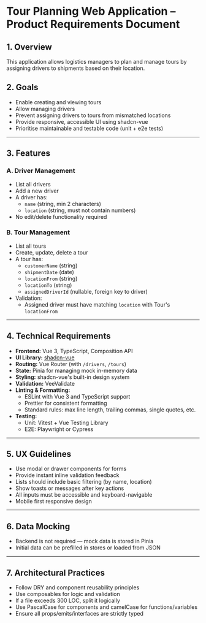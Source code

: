 # Tour Planning Web Application – Product Requirements Document

## 1. Overview

This application allows logistics managers to plan and manage tours by assigning drivers to shipments based on their location.

## 2. Goals

- Enable creating and viewing tours
- Allow managing drivers
- Prevent assigning drivers to tours from mismatched locations
- Provide responsive, accessible UI using shadcn-vue
- Prioritise maintainable and testable code (unit + e2e tests)

---

## 3. Features

### A. Driver Management

- List all drivers
- Add a new driver
- A driver has:
  - `name` (string, min 2 characters)
  - `location` (string, must not contain numbers)
- No edit/delete functionality required

### B. Tour Management

- List all tours
- Create, update, delete a tour
- A tour has:
  - `customerName` (string)
  - `shipmentDate` (date)
  - `locationFrom` (string)
  - `locationTo` (string)
  - `assignedDriverId` (nullable, foreign key to driver)
- Validation:
  - Assigned driver must have matching `location` with Tour's `locationFrom`

---

## 4. Technical Requirements

- **Frontend:** Vue 3, TypeScript, Composition API
- **UI Library:** [shadcn-vue](https://www.shadcn-vue.com/)
- **Routing:** Vue Router (with `/drivers`, `/tours`)
- **State:** Pinia for managing mock in-memory data
- **Styling:** shadcn-vue's built-in design system
- **Validation:** VeeValidate
- **Linting & Formatting:**
  - ESLint with Vue 3 and TypeScript support
  - Prettier for consistent formatting
  - Standard rules: max line length, trailing commas, single quotes, etc.
- **Testing:**
  - Unit: Vitest + Vue Testing Library
  - E2E: Playwright or Cypress

---

## 5. UX Guidelines

- Use modal or drawer components for forms
- Provide instant inline validation feedback
- Lists should include basic filtering (by name, location)
- Show toasts or messages after key actions
- All inputs must be accessible and keyboard-navigable
- Mobile first responsive design

---

## 6. Data Mocking

- Backend is not required — mock data is stored in Pinia
- Initial data can be prefilled in stores or loaded from JSON

---

## 7. Architectural Practices

- Follow DRY and component reusability principles
- Use composables for logic and validation
- If a file exceeds 300 LOC, split it logically
- Use PascalCase for components and camelCase for functions/variables
- Ensure all props/emits/interfaces are strictly typed
